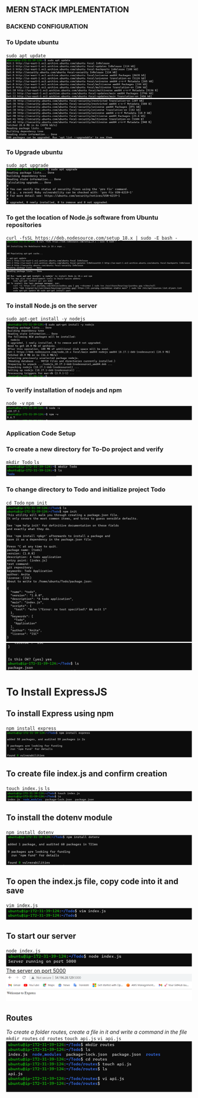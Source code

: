 ## MERN STACK IMPLEMENTATION

### BACKEND CONFIGURATION
### To Update ubuntu
`sudo apt update`
![Apache Status3](./images/Apache-Status3-1.PNG)
![Apache Status3](./images/Apache-Status3-2.PNG)

### To Upgrade ubuntu
`sudo apt upgrade`
![Apache Status3](./images/Apache-Status3-3.PNG)

### To get the location of Node.js software from Ubuntu repositories
`curl -fsSL https://deb.nodesource.com/setup_18.x | sudo -E bash -`
![Apache Status3](./images/Apache-Status3-4.PNG)
![Apache Status3](./images/Apache-Status3-5.PNG)

### To install Node.js on the server
`sudo apt-get install -y nodejs`
![Apache Status3](./images/Apache-Status3-6.PNG)

### To verify installation of nodejs and npm
`node -v`
`npm -v`
![Apache Status3](./images/Apache-Status3-7.PNG)

### Application Code Setup
### To create a new directory for To-Do project and verify
`mkdir Todo`
`ls`
![Apache Status3](./images/Apache-Status3-8.PNG)

### To change directory to Todo and initialize project Todo
`cd Todo`
`npm init`
![Apache Status3](./images/Apache-Status3-9.PNG)
![Apache Status3](./images/Apache-Status3-10.PNG)

# To Install ExpressJS
## To install Express using npm
`npm install express`
![Apache Status3](./images/Apache-Status3-11.PNG)

## To create file index.js and confirm creation
`touch index.js`
`ls`
![Apache Status3](./images/Apache-Status3-12.PNG)

## To install the dotenv module
`npm install dotenv`
![Apache Status3](./images/Apache-Status3-13.PNG)

## To open the index.js file, copy code into it and save
`vim index.js`
![Apache Status3](./images/Apache-Status3-14.PNG)

## To start our server
`node index.js`
![Apache Status3](./images/Apache-Status3-15.PNG)
	[The server on port 5000](http://54.196.28.129:5000/)
![Apache Status3](./images/Apache-Status3-16.PNG)

## Routes
*To create a folder routes, create a file in it and write a command in the file*
`mkdir routes`
`cd routes`
`touch api.js`
`vi api.js`
![Alt text](Images/Apache-Status3-17.png)


